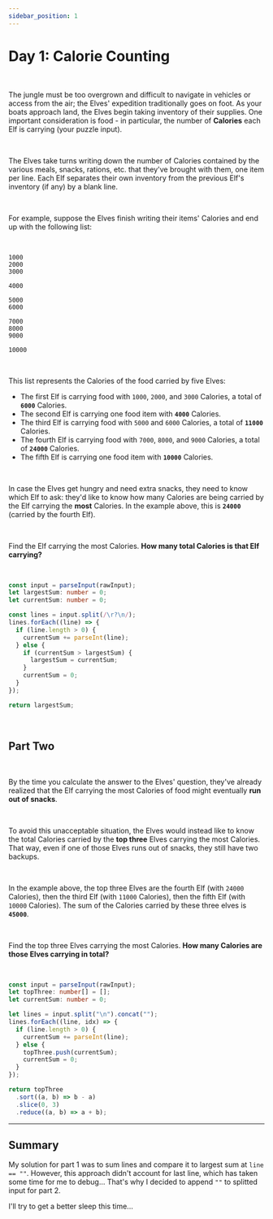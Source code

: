 ```yaml
---
sidebar_position: 1
---
```


# Day 1: Calorie Counting

<br />

The jungle must be too overgrown and difficult to navigate in vehicles or access from the air; the Elves' expedition traditionally goes on foot. As your boats approach land, the Elves begin taking inventory of their supplies. One important consideration is food - in particular, the number of **Calories** each Elf is carrying (your puzzle input).

<br />

The Elves take turns writing down the number of Calories contained by the various meals, snacks, rations, etc. that they've brought with them, one item per line. Each Elf separates their own inventory from the previous Elf's inventory (if any) by a blank line.

<br />

For example, suppose the Elves finish writing their items' Calories and end up with the following list:

<br />

```
1000
2000
3000

4000

5000
6000

7000
8000
9000

10000
```

<br />

This list represents the Calories of the food carried by five Elves:

- The first Elf is carrying food with `1000`, `2000`, and `3000` Calories, a total of **`6000`** Calories.
- The second Elf is carrying one food item with **`4000`** Calories.
- The third Elf is carrying food with `5000` and `6000` Calories, a total of **`11000`** Calories.
- The fourth Elf is carrying food with `7000`, `8000`, and `9000` Calories, a total of **`24000`** Calories.
- The fifth Elf is carrying one food item with **`10000`** Calories.

<br />

In case the Elves get hungry and need extra snacks, they need to know which Elf to ask: they'd like to know how many Calories are being carried by the Elf carrying the **most** Calories. In the example above, this is **`24000`** (carried by the fourth Elf).

<br />

Find the Elf carrying the most Calories. **How many total Calories is that Elf carrying?**

<br />

```typescript
const input = parseInput(rawInput);
let largestSum: number = 0;
let currentSum: number = 0;

const lines = input.split(/\r?\n/);
lines.forEach((line) => {
  if (line.length > 0) {
    currentSum += parseInt(line);
  } else {
    if (currentSum > largestSum) {
      largestSum = currentSum;
    }
    currentSum = 0;
  }
});

return largestSum;
```

<br />

## Part Two 

<br />

By the time you calculate the answer to the Elves' question, they've already realized that the Elf carrying the most Calories of food might eventually **run out of snacks**.

<br />

To avoid this unacceptable situation, the Elves would instead like to know the total Calories carried by the **top three** Elves carrying the most Calories. That way, even if one of those Elves runs out of snacks, they still have two backups.

<br />

In the example above, the top three Elves are the fourth Elf (with `24000` Calories), then the third Elf (with `11000` Calories), then the fifth Elf (with `10000` Calories). The sum of the Calories carried by these three elves is **`45000`**.

<br />

Find the top three Elves carrying the most Calories. **How many Calories are those Elves carrying in total?**

<br />

```typescript
const input = parseInput(rawInput);
let topThree: number[] = [];
let currentSum: number = 0;

let lines = input.split("\n").concat("");
lines.forEach((line, idx) => {
  if (line.length > 0) {
    currentSum += parseInt(line);
  } else {
    topThree.push(currentSum);
    currentSum = 0;
  }
});

return topThree
  .sort((a, b) => b - a)
  .slice(0, 3)
  .reduce((a, b) => a + b);
```

---

## Summary

My solution for part 1 was to sum lines and compare it to largest sum at `line == ""`. However, this approach didn't account for last line, which has taken some time for me to debug... That's why I decided to append `""` to splitted input for part 2.

I'll try to get a better sleep this time...